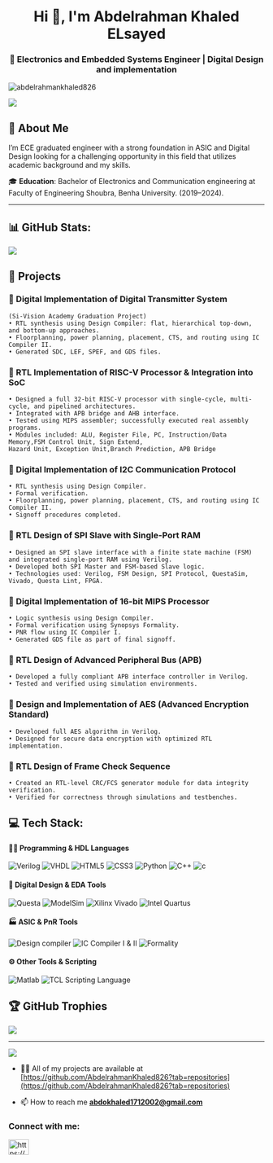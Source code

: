 <h1 align="center">Hi 👋, I'm Abdelrahman Khaled ELsayed</h1>
<h3 align="center">🚀 Electronics and Embedded Systems Engineer | Digital Design and implementation</h3>

<p align="left"> <img src="https://komarev.com/ghpvc/?username=abdelrahmankhaled826&label=Profile%20views&color=0e75b6&style=flat" alt="abdelrahmankhaled826" /> </p>

 <img src="https://media0.giphy.com/media/v1.Y2lkPTc5MGI3NjExZnZsdWJpdzRlNmVtc2liMDYxeXkzeno3Y2I1eTdpN2NmNHRyMnpvNCZlcD12MV9pbnRlcm5hbF9naWZfYnlfaWQmY3Q9Zw/JIX9t2j0ZTN9S/giphy.gif"/>

## 🚀 About Me

I’m ECE graduated engineer with a strong foundation in ASIC and Digital Design looking for a challenging opportunity in this field that utilizes academic background and my skills. 

🎓 **Education**: Bachelor of Electronics and Communication engineering at Faculty of Engineering Shoubra, Benha University.     (2019–2024).

---

## 📊 GitHub Stats:
![](https://github-readme-stats.vercel.app/api/top-langs/?username=abdelrahmankhaled826&theme=blue-green&hide_border=false&include_all_commits=true&count_private=true&layout=compact)


## 🚀 Projects

### 🔷 Digital Implementation of Digital Transmitter System
    (Si-Vision Academy Graduation Project)  
    • RTL synthesis using Design Compiler: flat, hierarchical top-down, and bottom-up approaches.  
    • Floorplanning, power planning, placement, CTS, and routing using IC Compiler II.  
    • Generated SDC, LEF, SPEF, and GDS files.  

### 🔷 RTL Implementation of RISC-V Processor & Integration into SoC  
    • Designed a full 32-bit RISC-V processor with single-cycle, multi-cycle, and pipelined architectures.  
    • Integrated with APB bridge and AHB interface.  
    • Tested using MIPS assembler; successfully executed real assembly programs.  
    • Modules included: ALU, Register File, PC, Instruction/Data Memory,FSM Control Unit, Sign Extend,
    Hazard Unit, Exception Unit,Branch Prediction, APB Bridge  
  
### 🔷 Digital Implementation of I2C Communication Protocol
    • RTL synthesis using Design Compiler.  
    • Formal verification.  
    • Floorplanning, power planning, placement, CTS, and routing using IC Compiler II.  
    • Signoff procedures completed.  


### 🔷 RTL Design of SPI Slave with Single-Port RAM  
    • Designed an SPI slave interface with a finite state machine (FSM) and integrated single-port RAM using Verilog.  
    • Developed both SPI Master and FSM-based Slave logic.  
    • Technologies used: Verilog, FSM Design, SPI Protocol, QuestaSim, Vivado, Questa Lint, FPGA.

### 🔷 Digital Implementation of 16-bit MIPS Processor
    • Logic synthesis using Design Compiler.  
    • Formal verification using Synopsys Formality.  
    • PNR flow using IC Compiler I.  
    • Generated GDS file as part of final signoff.  

### 🔷 RTL Design of Advanced Peripheral Bus (APB) 
    • Developed a fully compliant APB interface controller in Verilog.  
    • Tested and verified using simulation environments.  

### 🔷 Design and Implementation of AES (Advanced Encryption Standard)
    • Developed full AES algorithm in Verilog.  
    • Designed for secure data encryption with optimized RTL implementation.  

### 🔷 RTL Design of Frame Check Sequence 
    • Created an RTL-level CRC/FCS generator module for data integrity verification.  
    • Verified for correctness through simulations and testbenches.  



## 💻 Tech Stack:
#### 👨‍💻 Programming & HDL Languages
![Verilog](https://img.shields.io/badge/Verilog-blue)  ![VHDL](https://img.shields.io/badge/VHDL-8A2BE2) ![HTML5](https://img.shields.io/badge/HTML-white) ![CSS3](https://img.shields.io/badge/CSS-red) ![Python](https://img.shields.io/badge/Python-ffdd54) ![C++](https://img.shields.io/badge/C++-yellow) ![c](https://img.shields.io/badge/C-pink)

#### 🧠 Digital Design & EDA Tools
![Questa](https://img.shields.io/badge/Questa-red)  ![ModelSim](https://img.shields.io/badge/ModelSim-green) ![Xilinx Vivado](https://img.shields.io/badge/XilinxVivado-blue) ![Intel Quartus](https://img.shields.io/badge/IntelQuartus-8A2BE2) 

#### 🏭 ASIC & PnR Tools
![Design compiler](https://img.shields.io/badge/Designcompiler-pink) ![IC Compiler I & II](https://img.shields.io/badge/ICCompiler&II-blue) ![Formality ](https://img.shields.io/badge/Formality-8A2BE2) 

#### ⚙️ Other Tools & Scripting
![Matlab](https://img.shields.io/badge/Matlab-red)  ![TCL Scripting Language](https://img.shields.io/badge/TCL-green) 


## 🏆 GitHub Trophies
![](https://github-profile-trophy.vercel.app/?username=abdelrahmankhaled826&theme=dark&no-frame=false&no-bg=false&margin-w=4)


---
[![](https://visitcount.itsvg.in/api?id=abdelrahmankhaled826&icon=2&color=11)](https://visitcount.itsvg.in)

<!-- Proudly created with GPRM ( https://gprm.itsvg.in ) -->


- 👨‍💻 All of my projects are available at [https://github.com/AbdelrahmanKhaled826?tab=repositories](https://github.com/AbdelrahmanKhaled826?tab=repositories)

- 📫 How to reach me **abdokhaled1712002@gmail.com**

<h3 align="left">Connect with me:</h3>
<p align="left">
<a href="https://linkedin.com/in/https://www.linkedin.com/in/abdelrahman-khaled-7012ba251/" target="blank"><img align="center" src="https://raw.githubusercontent.com/rahuldkjain/github-profile-readme-generator/master/src/images/icons/Social/linked-in-alt.svg" alt="https://www.linkedin.com/in/abdelrahman-khaled-7012ba251/" height="30" width="40" /></a>
</p>
